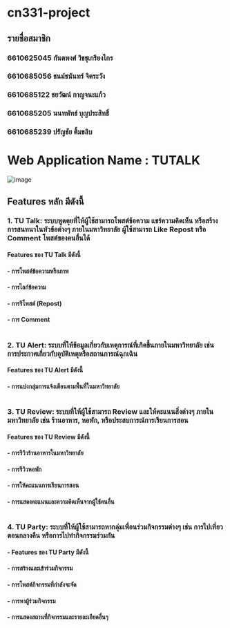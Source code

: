 # cn331-project
## รายชื่อสมาชิก

### 6610625045 กันตพงศ์ วิชชุเกรียงไกร
### 6610685056 ชนม์ชนันทร์ จิตระวัง
### 6610685122 ชยวัฒน์ กาญจนะแก้ว
### 6610685205 นนทพัทธ์ บุญประสิทธิ์ 
### 6610685239 ปรัญชัย ติ้มขลิบ

# Web Application Name : TUTALK

![image](https://github.com/user-attachments/assets/6f67247d-efd0-4b14-bb27-ebe37c95e5e2)

## Features หลัก มีดังนี้

### 1. TU Talk: ระบบพูดคุยที่ให้ผู้ใช้สามารถโพสต์ข้อความ แชร์ความคิดเห็น หรือสร้างการสนทนาในหัวข้อต่างๆ ภายในมหาวิทยาลัย ผู้ใช้สามารถ Like Repost หรือ Comment โพสต์ของคนอื่นได้

#### Features ของ TU Talk มีดังนี้ 
#### - การโพสต์ข้อความหรือภาพ
#### - การไลก์ข้อความ
#### - การรีโพสต์ (Repost)
#### - การ Comment

# 

### 2. TU Alert: ระบบที่ให้ข้อมูลเกี่ยวกับเหตุการณ์ที่เกิดขึ้นภายในมหาวิทยาลัย เช่น การประกาศเกี่ยวกับอุบัติเหตุหรือสถานการณ์ฉุกเฉิน

#### Features ของ TU Alert มีดังนี้
#### - การแบ่งกลุ่มการแจ้งเตือนตามพื้นที่ในมหาวิทยาลัย

# 

### 3. TU Review: ระบบที่ให้ผู้ใช้สามารถ Review และให้คะแนนสิ่งต่างๆ ภายในมหาวิทยาลัย เช่น ร้านอาหาร, หอพัก, หรือประสบการณ์การเรียนการสอน

#### Features ของ TU Review มีดังนี้ 
#### - การรีวิวร้านอาหารในมหาวิทยาลัย
#### - การรีวิวหอพัก
#### - การให้คะแนนการเรียนการสอน
#### - การแสดงคะแนนและความคิดเห็นจากผู้ใช้คนอื่น

# 

### 4. TU Party: ระบบที่ให้ผู้ใช้สามารถหากลุ่มเพื่อนร่วมกิจกรรมต่างๆ เช่น การไปเที่ยวตอนกลางคืน หรือการไปทำกิจกรรมร่วมกัน

#### - Features ของ TU Party มีดังนี้ 
#### - การสร้างและเข้าร่วมกิจกรรม
#### - การโพสต์กิจกรรมที่กำลังจะจัด
#### - การหาผู้ร่วมกิจกรรม
#### - การแสดงสถานที่กิจกรรมและรายละเอียดอื่นๆ

# 
